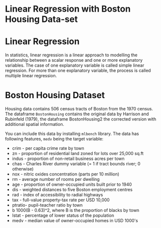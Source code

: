 # Linear Regression with Boston Housing Data-set

# Linear Regression 
In statistics, linear regression is a linear approach to modelling the relationship between a scalar response and one or more explanatory variables. The case of one explanatory variable is called simple linear regression. For more than one explanatory variable, the process is called multiple linear regression. 


# Boston Housing Dataset
Housing data contains 506 census tracts of Boston from the 1970 census. The dataframe `BostonHousing` contains the original data by Harrison and Rubinfeld (1979), the dataframe BostonHousing2 the corrected version with additional spatial information.

You can include this data by installing `mlbench` library. The data has following features, `medv` being the target variable:

 * crim   - per capita crime rate by town
 * zn     - proportion of residential land zoned for lots over 25,000 sq.ft
 * indus	- proportion of non-retail business acres per town
 * chas	  - Charles River dummy variable (= 1 if tract bounds river; 0 otherwise)
 * nox	  - nitric oxides concentration (parts per 10 million)
 * rm	    - average number of rooms per dwelling
 * age	  - proportion of owner-occupied units built prior to 1940
 * dis	  - weighted distances to five Boston employment centres
 * rad	  - index of accessibility to radial highways
 * tax	  - full-value property-tax rate per USD 10,000
 * ptratio- pupil-teacher ratio by town
 * b	1000(B - 0.63)^2, where B is the proportion of blacks by town
 * lstat  - percentage of lower status of the population
 * medv	  - median value of owner-occupied homes in USD 1000's
